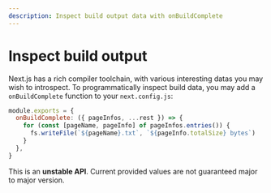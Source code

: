 ```yaml
---
description: Inspect build output data with onBuildComplete
---
```


# Inspect build output

Next.js has a rich compiler toolchain, with various interesting datas you may
wish to introspect. To programmatically inspect build data, you may add a
`onBuildComplete` function to your `next.config.js`:

```js
module.exports = {
  onBuildComplete: ({ pageInfos, ...rest }) => {
    for (const [pageName, pageInfo] of pageInfos.entries()) {
      fs.writeFile(`${pageName}.txt`, `${pageInfo.totalSize} bytes`)
    }
  },
}
```

This is an **unstable API**. Current provided values are not guaranteed major
to major version.
